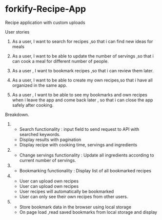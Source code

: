 # forkify-Recipe-App

Recipe application with custom uploads

User stories

1. As a user, I want to search for recipes ,so that i can find new ideas for meals

2. As a user, I want to be able to update the number of servings ,so that i can cook a meal for different number of people.

3. As a user , I want to bookmark recipes ,so that i can review them later.

4. As a user, I want to be able to create my own recipes,so that i have all organized in the same app.

5. As a user , I want to be able to see my bookmarks and own recipes when i leave the app and come back later , so that i can close the app safely after cooking.

Breakdown.

1. - Search functionality : input field to send request to API with searched keywords.
   - Display results with pagination
   - Display recipe with cooking time, servings and ingredients

2. - Change servings functionality : Update all ingredients according to current number of servings.

3. - Bookmarking functionality : Display list of all bookmarked recipes

4. - User can upload own recipes
   - User can upload own recipes
   - User recipes will automatically be bookmarked
   - User can only see their own recipes from other users.

5. - Store bookmark data in the browser using local storage
   - On page load ,read saved bookmarks from local storage and display
